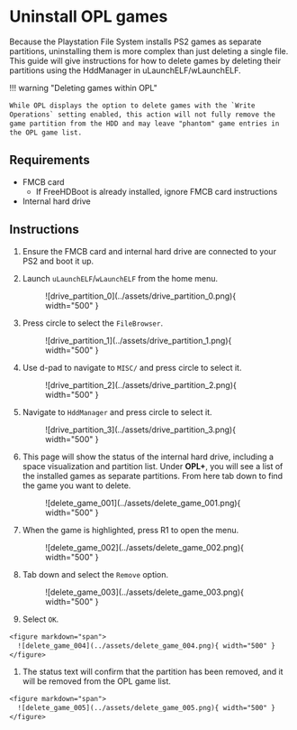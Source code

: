 # Uninstall OPL games

Because the Playstation File System installs PS2 games as separate partitions, uninstalling them is more complex than just deleting a single file. This guide will give instructions for how to delete games by deleting their partitions using the HddManager in uLaunchELF/wLaunchELF.

!!! warning "Deleting games within OPL"

    While OPL displays the option to delete games with the `Write Operations` setting enabled, this action will not fully remove the game partition from the HDD and may leave "phantom" game entries in the OPL game list.

## Requirements

* FMCB card
    * If FreeHDBoot is already installed, ignore FMCB card instructions
* Internal hard drive

## Instructions

1. Ensure the FMCB card and internal hard drive are connected to your PS2 and boot it up.

1. Launch `uLaunchELF`/`wLaunchELF` from the home menu.

    <figure markdown="span">
      ![drive_partition_0](../assets/drive_partition_0.png){ width="500" }
    </figure>

1. Press circle to select the `FileBrowser`.

    <figure markdown="span">
      ![drive_partition_1](../assets/drive_partition_1.png){ width="500" }
    </figure>

1. Use d-pad to navigate to `MISC/` and press circle to select it.

    <figure markdown="span">
      ![drive_partition_2](../assets/drive_partition_2.png){ width="500" }
    </figure>

1. Navigate to `HddManager` and press circle to select it.

    <figure markdown="span">
      ![drive_partition_3](../assets/drive_partition_3.png){ width="500" }
    </figure>

1. This page will show the status of the internal hard drive, including a space visualization and partition list. Under **OPL+**, you will see a list of the installed games as separate partitions. From here tab down to find the game you want to delete.

    <figure markdown="span">
      ![delete_game_001](../assets/delete_game_001.png){ width="500" }
    </figure>

1. When the game is highlighted, press R1 to open the menu.

    <figure markdown="span">
      ![delete_game_002](../assets/delete_game_002.png){ width="500" }
    </figure>

1. Tab down and select the `Remove` option.

    <figure markdown="span">
      ![delete_game_003](../assets/delete_game_003.png){ width="500" }
    </figure>

  1. Select `OK`.

    <figure markdown="span">
      ![delete_game_004](../assets/delete_game_004.png){ width="500" }
    </figure>

  1. The status text will confirm that the partition has been removed, and it will be removed from the OPL game list.

    <figure markdown="span">
      ![delete_game_005](../assets/delete_game_005.png){ width="500" }
    </figure>

